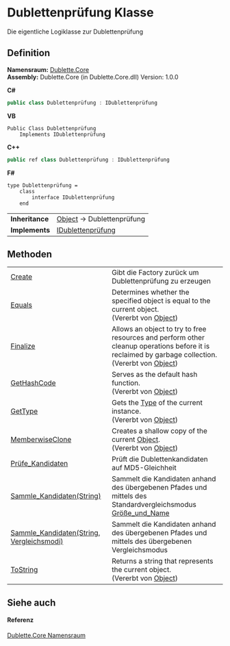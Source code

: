 # Dublettenprüfung Klasse


Die eigentliche Logiklasse zur Dublettenprüfung



## Definition
**Namensraum:** <a href="dc542d58-7cb6-5365-cce9-cfa395b16559">Dublette.Core</a>  
**Assembly:** Dublette.Core (in Dublette.Core.dll) Version: 1.0.0

**C#**
``` C#
public class Dublettenprüfung : IDublettenprüfung
```
**VB**
``` VB
Public Class Dublettenprüfung
	Implements IDublettenprüfung
```
**C++**
``` C++
public ref class Dublettenprüfung : IDublettenprüfung
```
**F#**
``` F#
type Dublettenprüfung = 
    class
        interface IDublettenprüfung
    end
```

<table><tr><td><strong>Inheritance</strong></td><td><a href="https://learn.microsoft.com/dotnet/api/system.object" target="_blank" rel="noopener noreferrer">Object</a>  →  Dublettenprüfung</td></tr>
<tr><td><strong>Implements</strong></td><td><a href="680c6881-ffb0-8757-3baa-c8639c75c2a8">IDublettenprüfung</a></td></tr>
</table>



## Methoden
<table>
<tr>
<td><a href="b5aa219a-259b-060a-d132-9c53c766febd">Create</a></td>
<td>Gibt die Factory zurück um Dublettenprüfung zu erzeugen</td></tr>
<tr>
<td><a href="https://learn.microsoft.com/dotnet/api/system.object.equals#system-object-equals(system-object)" target="_blank" rel="noopener noreferrer">Equals</a></td>
<td>Determines whether the specified object is equal to the current object.<br />(Vererbt von <a href="https://learn.microsoft.com/dotnet/api/system.object" target="_blank" rel="noopener noreferrer">Object</a>)</td></tr>
<tr>
<td><a href="https://learn.microsoft.com/dotnet/api/system.object.finalize#system-object-finalize" target="_blank" rel="noopener noreferrer">Finalize</a></td>
<td>Allows an object to try to free resources and perform other cleanup operations before it is reclaimed by garbage collection.<br />(Vererbt von <a href="https://learn.microsoft.com/dotnet/api/system.object" target="_blank" rel="noopener noreferrer">Object</a>)</td></tr>
<tr>
<td><a href="https://learn.microsoft.com/dotnet/api/system.object.gethashcode#system-object-gethashcode" target="_blank" rel="noopener noreferrer">GetHashCode</a></td>
<td>Serves as the default hash function.<br />(Vererbt von <a href="https://learn.microsoft.com/dotnet/api/system.object" target="_blank" rel="noopener noreferrer">Object</a>)</td></tr>
<tr>
<td><a href="https://learn.microsoft.com/dotnet/api/system.object.gettype#system-object-gettype" target="_blank" rel="noopener noreferrer">GetType</a></td>
<td>Gets the <a href="https://learn.microsoft.com/dotnet/api/system.type" target="_blank" rel="noopener noreferrer">Type</a> of the current instance.<br />(Vererbt von <a href="https://learn.microsoft.com/dotnet/api/system.object" target="_blank" rel="noopener noreferrer">Object</a>)</td></tr>
<tr>
<td><a href="https://learn.microsoft.com/dotnet/api/system.object.memberwiseclone#system-object-memberwiseclone" target="_blank" rel="noopener noreferrer">MemberwiseClone</a></td>
<td>Creates a shallow copy of the current <a href="https://learn.microsoft.com/dotnet/api/system.object" target="_blank" rel="noopener noreferrer">Object</a>.<br />(Vererbt von <a href="https://learn.microsoft.com/dotnet/api/system.object" target="_blank" rel="noopener noreferrer">Object</a>)</td></tr>
<tr>
<td><a href="d9e19f68-8dfd-ed5f-2d2f-2943d6a2af3c">Prüfe_Kandidaten</a></td>
<td>Prüft die Dublettenkandidaten auf MD5-Gleichheit</td></tr>
<tr>
<td><a href="3d634c7c-6bec-75e1-896c-bd2c774ecdc8">Sammle_Kandidaten(String)</a></td>
<td>Sammelt die Kandidaten anhand des übergebenen Pfades und mittels des Standardvergleichsmodus <a href="9fd18be0-a2ab-2580-dd6d-7ba89b017d19">Größe_und_Name</a></td></tr>
<tr>
<td><a href="a2a67af9-1638-540d-63d4-d9b21227065a">Sammle_Kandidaten(String, Vergleichsmodi)</a></td>
<td>Sammelt die Kandidaten anhand des übergebenen Pfades und mittels des übergebenen Vergleichsmodus</td></tr>
<tr>
<td><a href="https://learn.microsoft.com/dotnet/api/system.object.tostring#system-object-tostring" target="_blank" rel="noopener noreferrer">ToString</a></td>
<td>Returns a string that represents the current object.<br />(Vererbt von <a href="https://learn.microsoft.com/dotnet/api/system.object" target="_blank" rel="noopener noreferrer">Object</a>)</td></tr>
</table>

## Siehe auch


#### Referenz
<a href="dc542d58-7cb6-5365-cce9-cfa395b16559">Dublette.Core Namensraum</a>  
